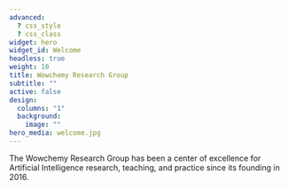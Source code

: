 ```yaml
---
advanced:
  ? css_style
  ? css_class
widget: hero
widget_id: Welcome
headless: true
weight: 10
title: Wowchemy Research Group
subtitle: ""
active: false
design:
  columns: "1"
  background:
    image: ""
hero_media: welcome.jpg
---
```

The Wowchemy Research Group has been a center of excellence for Artificial Intelligence research, teaching, and practice since its founding in 2016.